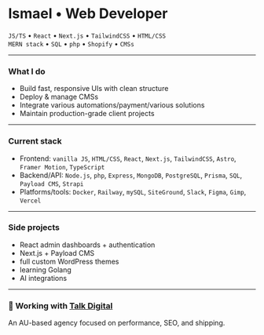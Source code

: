 <h1 align="left">Ismael • Web Developer</h1>

<p align="left">
  <code>JS/TS</code> • <code>React</code> • <code>Next.js</code> • <code>TailwindCSS</code> • <code>HTML/CSS</code><br>
  <code>MERN stack</code> • <code>SQL</code> • <code>php</code> • <code>Shopify</code> • <code>CMSs</code>
</p>

---

### What I do

- Build fast, responsive UIs with clean structure
- Deploy & manage CMSs
- Integrate various automations/payment/various solutions
- Maintain production-grade client projects

---

### Current stack

- Frontend: `vanilla JS`, `HTML/CSS`, `React`, `Next.js`, `TailwindCSS`, `Astro`, `Framer Motion`, `TypeScript`
- Backend/API: `Node.js`, `php`, `Express`, `MongoDB`, `PostgreSQL`, `Prisma`, `SQL`, `Payload CMS`, `Strapi`
- Platforms/tools: `Docker`, `Railway`, `mySQL`, `SiteGround`, `Slack`, `Figma`, `Gimp`, `Vercel`

---

### Side projects

- React admin dashboards + authentication
- Next.js + Payload CMS
- full custom WordPress themes
- learning Golang
- AI integrations

---

### 🏢 Working with [Talk Digital](https://talkdigital.com.au)

An AU-based agency focused on performance, SEO, and shipping.
